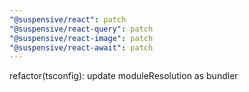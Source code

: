 ```yaml
---
"@suspensive/react": patch
"@suspensive/react-query": patch
"@suspensive/react-image": patch
"@suspensive/react-await": patch
---
```


refactor(tsconfig): update moduleResolution as bundler
